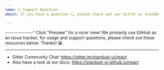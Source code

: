 ```yaml
---
name: 📓 Support Question
about: If you have a question 💬, please check out our Gitter or StackOverflow!

---
```


--------------^ Click "Preview" for a nicer view!
We primarily use GitHub as an issue tracker; for usage and support questions, please check out these resources below. Thanks! 😁.

---

* Gitter Community Chat: https://gitter.im/stardust-ui/react
* Also have a look at our docs: https://stardust-ui.github.io/react
